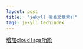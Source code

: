 ```yaml
---
layout: post
title:  "jekyll 相关文章索引"
tags: jekyll techindex
---
```


[增加cloudTags功能][cloudTags]

[cloudTags]: http://blog.meinside.pe.kr/Adding-tag-cloud-and-archives-page-to-Jekyll/
